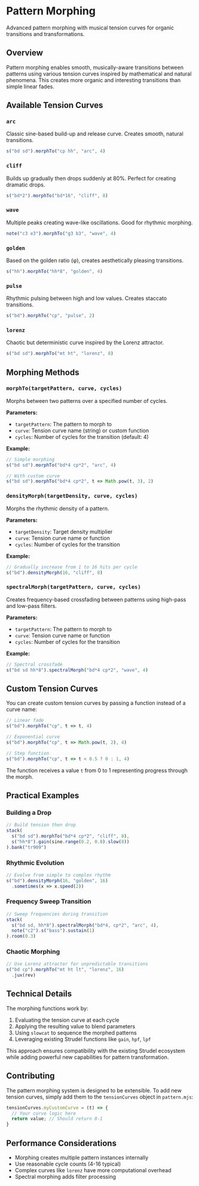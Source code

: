 # Pattern Morphing

Advanced pattern morphing with musical tension curves for organic transitions and transformations.

## Overview

Pattern morphing enables smooth, musically-aware transitions between patterns using various tension curves inspired by mathematical and natural phenomena. This creates more organic and interesting transitions than simple linear fades.

## Available Tension Curves

### `arc`
Classic sine-based build-up and release curve. Creates smooth, natural transitions.
```javascript
s("bd sd").morphTo("cp hh", "arc", 4)
```

### `cliff`
Builds up gradually then drops suddenly at 80%. Perfect for creating dramatic drops.
```javascript
s("bd*2").morphTo("bd*16", "cliff", 8)
```

### `wave`
Multiple peaks creating wave-like oscillations. Good for rhythmic morphing.
```javascript
note("c3 e3").morphTo("g3 b3", "wave", 4)
```

### `golden`
Based on the golden ratio (φ), creates aesthetically pleasing transitions.
```javascript
s("hh").morphTo("hh*8", "golden", 4)
```

### `pulse`
Rhythmic pulsing between high and low values. Creates staccato transitions.
```javascript
s("bd").morphTo("cp", "pulse", 2)
```

### `lorenz`
Chaotic but deterministic curve inspired by the Lorenz attractor.
```javascript
s("bd sd").morphTo("mt ht", "lorenz", 8)
```

## Morphing Methods

### `morphTo(targetPattern, curve, cycles)`

Morphs between two patterns over a specified number of cycles.

**Parameters:**
- `targetPattern`: The pattern to morph to
- `curve`: Tension curve name (string) or custom function
- `cycles`: Number of cycles for the transition (default: 4)

**Example:**
```javascript
// Simple morphing
s("bd sd").morphTo("bd*4 cp*2", "arc", 4)

// With custom curve
s("bd sd").morphTo("bd*4 cp*2", t => Math.pow(t, 3), 2)
```

### `densityMorph(targetDensity, curve, cycles)`

Morphs the rhythmic density of a pattern.

**Parameters:**
- `targetDensity`: Target density multiplier
- `curve`: Tension curve name or function
- `cycles`: Number of cycles for the transition

**Example:**
```javascript
// Gradually increase from 1 to 16 hits per cycle
s("bd").densityMorph(16, "cliff", 8)
```

### `spectralMorph(targetPattern, curve, cycles)`

Creates frequency-based crossfading between patterns using high-pass and low-pass filters.

**Parameters:**
- `targetPattern`: The pattern to morph to
- `curve`: Tension curve name or function
- `cycles`: Number of cycles for the transition

**Example:**
```javascript
// Spectral crossfade
s("bd sd hh*8").spectralMorph("bd*4 cp*2", "wave", 4)
```

## Custom Tension Curves

You can create custom tension curves by passing a function instead of a curve name:

```javascript
// Linear fade
s("bd").morphTo("cp", t => t, 4)

// Exponential curve
s("bd").morphTo("cp", t => Math.pow(t, 2), 4)

// Step function
s("bd").morphTo("cp", t => t < 0.5 ? 0 : 1, 4)
```

The function receives a value `t` from 0 to 1 representing progress through the morph.

## Practical Examples

### Building a Drop
```javascript
// Build tension then drop
stack(
  s("bd sd").morphTo("bd*4 cp*2", "cliff", 8),
  s("hh*8").gain(sine.range(0.2, 0.8).slow(8))
).bank("tr909")
```

### Rhythmic Evolution
```javascript
// Evolve from simple to complex rhythm
s("bd").densityMorph(16, "golden", 16)
  .sometimes(x => x.speed(2))
```

### Frequency Sweep Transition
```javascript
// Sweep frequencies during transition
stack(
  s("bd sd, hh*8").spectralMorph("bd*4, cp*2", "arc", 4),
  note("c2").s("bass").sustain(1)
).room(0.3)
```

### Chaotic Morphing
```javascript
// Use Lorenz attractor for unpredictable transitions
s("bd cp").morphTo("mt ht lt", "lorenz", 16)
  .jux(rev)
```

## Technical Details

The morphing functions work by:
1. Evaluating the tension curve at each cycle
2. Applying the resulting value to blend parameters
3. Using `slowcat` to sequence the morphed patterns
4. Leveraging existing Strudel functions like `gain`, `hpf`, `lpf`

This approach ensures compatibility with the existing Strudel ecosystem while adding powerful new capabilities for pattern transformation.

## Contributing

The pattern morphing system is designed to be extensible. To add new tension curves, simply add them to the `tensionCurves` object in `pattern.mjs`:

```javascript
tensionCurves.myCustomCurve = (t) => {
  // Your curve logic here
  return value; // Should return 0-1
}
```

## Performance Considerations

- Morphing creates multiple pattern instances internally
- Use reasonable cycle counts (4-16 typical)
- Complex curves like `lorenz` have more computational overhead
- Spectral morphing adds filter processing